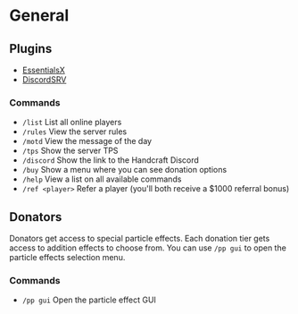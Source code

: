# General
## Plugins

* [EssentialsX](https://www.spigotmc.org/resources/essentialsx.9089/)
* [DiscordSRV](https://www.spigotmc.org/resources/discordsrv.18494/)

### Commands
* `/list` List all online players
* `/rules` View the server rules
* `/motd` View the message of the day
* `/tps` Show the server TPS
* `/discord` Show the link to the Handcraft Discord
* `/buy` Show a menu where you can see donation options
* `/help` View a list on all available commands
* `/ref <player>` Refer a player (you'll both receive a $1000 referral bonus)

## Donators

Donators get access to special particle effects. Each donation tier gets access to addition effects to choose from. You can use `/pp gui` to open the particle effects selection menu.

### Commands
* `/pp gui` Open the particle effect GUI
